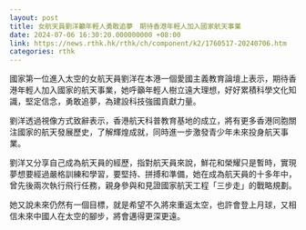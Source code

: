 ```yaml
---
layout: post
title: 女航天員劉洋籲年輕人勇敢追夢　期待香港年輕人加入國家航天事業
date: 2024-07-06 16:30:20.000000000 +08:00
link: https://news.rthk.hk/rthk/ch/component/k2/1760517-20240706.htm
categories: rthk
---
```


國家第一位進入太空的女航天員劉洋在本港一個愛國主義教育論壇上表示，期待香港年輕人加入國家的航天事業，她呼籲年輕人樹立遠大理想，好好累積科學文化知識，堅定信念，勇敢追夢，為建設科技強國貢獻力量。

劉洋透過視像方式致辭表示，香港航天科普教育基地的成立，將有更多香港同胞關注國家的航天發展歷史，了解輝煌成就，同時進一步激發青少年未來投身航天事業。

劉洋又分享自己成為航天員的經歷，指對航天員來說，鮮花和榮耀只是暫時，實現夢想要經過嚴格訓練和學習，要堅持、拼搏和準備，她在成為航天員的十多年中，曾先後兩次執行飛行任務，親身參與和見證國家航天工程「三步走」的戰略規劃。

她又說未來仍然有一個目標，就是希望不久將來重返太空，也許會登上月球，又相信未來中國人在太空的腳步，將會邁得更深更遠。
